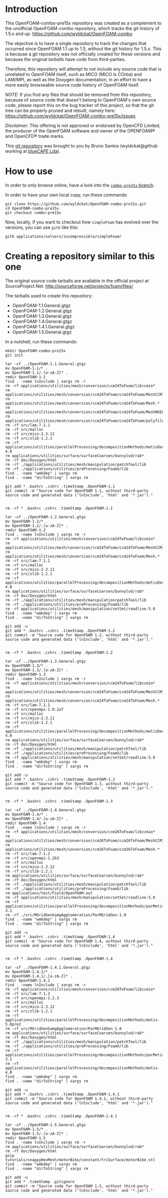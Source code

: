 Introduction
============

This OpenFOAM-combo-pre15x repository was created as a complement to the unofficial OpenFOAM-combo repository, which tracks the git history of 1.5.x and up: https://github.com/wyldckat/OpenFOAM-combo

The objective is to have a single repository to track the changes that occurred since OpenFOAM 1.1 up to 1.5, without the git history for 1.5.x. This is because a git repository was not officially created for these versions and because the original _tarballs_ have code from third-parties.

Therefore, this repository will attempt to not include any source code that is unrelated to OpenFOAM itself, such as MICO (MICO Is COrba) and LAM/MPI, as well as the Doxygen documentation, in an effort to have a more easily browseable source code history of OpenFOAM itself.

*NOTE:* If you find any files that should be removed from this repository, because of source code that doesn't belong to OpenFOAM's own source code, please report this on the bug tracker of this project, so that the git tree can be properly pruned and rebuilt, namely here: https://github.com/wyldckat/OpenFOAM-combo-pre15x/issues

*Disclaimer*: This offering is not approved or endorsed by OpenCFD Limited, the producer of the OpenFOAM software and owner of the OPENFOAM®  and OpenCFD® trade marks.

This [git repository](https://github.com/wyldckat/OpenFOAM-combo-pre15x) was brought to you by Bruno Santos (wyldckat@github working at [blueCAPE Lda](http://www.bluecape.com.pt)).


How to use
==========

In order to only browse online, have a look into the [`combo-pre15x` branch](https://github.com/wyldckat/OpenFOAM-combo-pre15x/tree/combo-pre15x).

In order to have your own local copy, run these commands:
```
git clone https://github.com/wyldckat/OpenFOAM-combo-pre15x.git
cd OpenFOAM-combo-pre15x
git checkout combo-pre15x
```

Now, locally, if you want to checkout how `simpleFoam` has evolved over the versions, you can use `gitk` like this:
```
gitk applications/solvers/incompressible/simpleFoam/
```


Creating a repository similar to this one
=========================================

The original source code tarballs are available in the official project at SourceProject.Net: http://sourceforge.net/projects/foam/files/

The tarballs used to create this repository:
 * OpenFOAM-1.1.General.gtgz
 * OpenFOAM-1.2.General.gtgz
 * OpenFOAM-1.3.General.gtgz
 * OpenFOAM-1.4.General.gtgz
 * OpenFOAM-1.4.1.General.gtgz
 * OpenFOAM-1.5.General.gtgz


 In a nutshell, run these commands:
```
mkdir OpenFOAM-combo-pre15x
git init

tar -xf ../OpenFOAM-1.1.General.gtgz
mv OpenFOAM-1.1/* .
mv OpenFOAM-1.1/.[a-zA-Z]* .
rmdir OpenFOAM-1.1
find . -name lnInclude | xargs rm -r
rm -rf applications/utilities/mesh/conversion/ccm24ToFoam/libccmio*
rm applications/utilities/mesh/conversion/ccm24ToFoam/ccm24ToFoam/MeshCCMIO.* 
rm applications/utilities/mesh/conversion/ccm24ToFoam/ccm24ToFoam/Mesh.* 
rm applications/utilities/mesh/conversion/ccm24ToFoam/ccm24ToFoam/MeshNGEOM*
rm applications/utilities/mesh/conversion/ccm24ToFoam/ccm24ToFoam/polyfile.*
rm -rf src/lam-7.1.1
rm -rf src/malloc
rm -rf src/mico-2.3.11
rm -rf src/zlib-1.2.1
rm -rf applications/utilities/parallelProcessing/decompositionMethods/metisDecomp/metis-4.0
rm applications/utilities/surface/surfaceCoarsen/bunnylod/rab*
rm -rf doc/Doxygen/html
rm -rf ./applications/utilities/mesh/manipulation/patchTool/lib
rm -rf ./applications/utilities/preProcessing/FoamX/lib
find . -name "wmkdep" | xargs rm
find . -name "dirToString" | xargs rm

git add * .bashrc .cshrc .timeStamp .OpenFOAM-1.1
git commit -m "Source code for OpenFOAM 1.1, without third-party source code and generated data ('lnInclude', 'html' and '*.jar')."


rm -rf * .bashrc .cshrc .timeStamp .OpenFOAM-1.1

tar -xf ../OpenFOAM-1.2.General.gtgz
mv OpenFOAM-1.2/* .
mv OpenFOAM-1.2/.[a-zA-Z]* .
rmdir OpenFOAM-1.2
find . -name lnInclude | xargs rm -r
rm -rf applications/utilities/mesh/conversion/ccm24ToFoam/libccmio*
rm applications/utilities/mesh/conversion/ccm24ToFoam/ccm24ToFoam/MeshCCMIO* 
rm applications/utilities/mesh/conversion/ccm24ToFoam/ccm24ToFoam/Mesh.* 
rm -rf src/lam-7.1.1
rm -rf src/malloc
rm -rf src/mico-2.3.11
rm -rf src/zlib-1.2.1
rm -rf applications/utilities/parallelProcessing/decompositionMethods/metisDecomp/metis-4.0
rm applications/utilities/surface/surfaceCoarsen/bunnylod/rab*
rm -rf doc/Doxygen/html
rm -rf ./applications/utilities/mesh/manipulation/patchTool/lib
rm -rf ./applications/utilities/preProcessing/FoamX/lib
rm -rf applications/utilities/mesh/manipulation/setSet/readline-5.0
find . -name "wmkdep" | xargs rm
find . -name "dirToString" | xargs rm

git add -u
git add * .bashrc .cshrc .timeStamp .OpenFOAM-1.2
git commit -m "Source code for OpenFOAM 1.2, without third-party source code and generated data ('lnInclude', 'html' and '*.jar')."


rm -rf * .bashrc .cshrc .timeStamp .OpenFOAM-1.2

tar -xf ../OpenFOAM-1.3.General.gtgz
mv OpenFOAM-1.3/* .
mv OpenFOAM-1.3/.[a-zA-Z]* .
rmdir OpenFOAM-1.3
find . -name lnInclude | xargs rm -r
rm -rf applications/utilities/mesh/conversion/ccm24ToFoam/libccmio*
rm applications/utilities/mesh/conversion/ccm24ToFoam/ccm24ToFoam/MeshCCMIO* 
rm applications/utilities/mesh/conversion/ccm24ToFoam/ccm24ToFoam/Mesh.* 
rm -rf src/lam-7.1.1
rm -rf src/openmpi-1.0.2a7
rm -rf src/malloc
rm -rf src/mico-2.3.11
rm -rf src/zlib-1.2.1
rm -rf applications/utilities/parallelProcessing/decompositionMethods/metisDecomp/metis-4.0
rm applications/utilities/surface/surfaceCoarsen/bunnylod/rab*
rm -rf doc/Doxygen/html
rm -rf ./applications/utilities/mesh/manipulation/patchTool/lib
rm -rf ./applications/utilities/preProcessing/FoamX/lib
rm -rf applications/utilities/mesh/manipulation/setSet/readline-5.0
find . -name "wmkdep" | xargs rm
find . -name "dirToString" | xargs rm

git add -u
git add * .bashrc .cshrc .timeStamp .OpenFOAM-1.3
git commit -m "Source code for OpenFOAM 1.3, without third-party source code and generated data ('lnInclude', 'html' and '*.jar')."


rm -rf * .bashrc .cshrc .timeStamp .OpenFOAM-1.3

tar -xf ../OpenFOAM-1.4.General.gtgz
mv OpenFOAM-1.4/* .
mv OpenFOAM-1.4/.[a-zA-Z]* .
rmdir OpenFOAM-1.4
find . -name lnInclude | xargs rm -r
rm -rf applications/utilities/mesh/conversion/ccm26ToFoam/libccmio*
rm applications/utilities/mesh/conversion/ccm26ToFoam/ccm26ToFoam/MeshCCMIO* 
rm applications/utilities/mesh/conversion/ccm26ToFoam/ccm26ToFoam/Mesh.* 
rm -rf src/lam-7.1.2
rm -rf src/openmpi-1.2b3
rm -rf src/malloc
rm -rf src/mico-2.3.12
rm -rf src/zlib-1.2.1
rm applications/utilities/surface/surfaceCoarsen/bunnylod/rab*
rm -rf doc/Doxygen/html
rm -rf ./applications/utilities/mesh/manipulation/patchTool/lib
rm -rf ./applications/utilities/preProcessing/FoamX/lib
rm applications/test/Field/OpenFOAM.out
rm -rf applications/utilities/mesh/manipulation/setSet/readline-5.0
rm -rf applications/utilities/parallelProcessing/decompositionMethods/parMetisDecomp/ParMetis-3.1
rm -rf ./src/MGridGenGamgAgglomeration/ParMGridGen-1.0
find . -name "wmkdep" | xargs rm
find . -name "dirToString" | xargs rm

git add -u
git add * .bashrc .cshrc .timeStamp .OpenFOAM-1.4
git commit -m "Source code for OpenFOAM 1.4, without third-party source code and generated data ('lnInclude', 'html' and '*.jar')."


rm -rf * .bashrc .cshrc .timeStamp .OpenFOAM-1.4

tar -xf ../OpenFOAM-1.4.1.General.gtgz
mv OpenFOAM-1.4.1/* .
mv OpenFOAM-1.4.1/.[a-zA-Z]* .
rmdir OpenFOAM-1.4.1
find . -name lnInclude | xargs rm -r
rm -rf applications/utilities/mesh/conversion/ccm26ToFoam/libccmio*
rm -rf src/lam-7.1.2
rm -rf src/openmpi-1.2.3
rm -rf src/malloc
rm -rf src/mico-2.3.12
rm -rf src/zlib-1.2.1
rm -rf applications/utilities/parallelProcessing/decompositionMethods/metis-5.0pre2
rm -rf src/MGridGenGamgAgglomeration/ParMGridGen-1.0
rm applications/utilities/surface/surfaceCoarsen/bunnylod/rab*
rm -rf doc/Doxygen/html
rm -rf ./applications/utilities/mesh/manipulation/patchTool/lib
rm -rf ./applications/utilities/preProcessing/FoamX/lib
rm -rf applications/utilities/parallelProcessing/decompositionMethods/parMetisDecomp/ParMetis-3.1
rm -rf applications/utilities/parallelProcessing/decompositionMethods/metis-4.0
find . -name "wmkdep" | xargs rm
find . -name "dirToString" | xargs rm

git add -u
git add * .bashrc .cshrc .timeStamp .OpenFOAM-1.4.1
git commit -m "Source code for OpenFOAM 1.4.1, without third-party source code and generated data ('lnInclude', 'html' and '*.jar')."


rm -rf * .bashrc .cshrc .timeStamp .OpenFOAM-1.4.1

tar -xf ../OpenFOAM-1.5.General.gtgz
mv OpenFOAM-1.5/* .
mv OpenFOAM-1.5/.[a-zA-Z]* .
rmdir OpenFOAM-1.5
find . -name lnInclude | xargs rm -r
rm applications/utilities/surface/surfaceCoarsen/bunnylod/rab*
rm -rf doc/Doxygen/html
gzip tutorials/snappyHexMesh/motorBike/constant/triSurface/motorBike.stl
find . -name "wmkdep" | xargs rm
find . -name "dirToString" | xargs rm

git add -u
git add * .timeStamp .gitignore
git commit -m "Source code for OpenFOAM 1.5, without third-party source code and generated data ('lnInclude', 'html' and '*.jar')."
```
